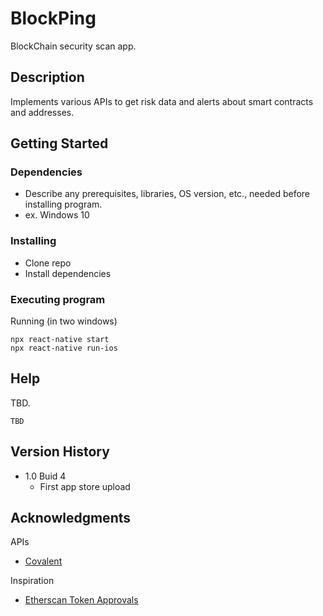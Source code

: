 # BlockPing

BlockChain security scan app.

## Description

Implements various APIs to get risk data and alerts about smart contracts and addresses.

## Getting Started

### Dependencies

* Describe any prerequisites, libraries, OS version, etc., needed before installing program.
* ex. Windows 10

### Installing

* Clone repo
* Install dependencies

### Executing program

Running (in two windows)
```
npx react-native start
npx react-native run-ios
```


## Help

TBD.
```
TBD
```

## Version History

* 1.0 Buid 4
    * First app store upload


## Acknowledgments

APIs
* [Covalent](https://www.covalenthq.com/docs/api/#/0/0/USD/1)

Inspiration
* [Etherscan Token Approvals](https://etherscan.io/tokenapprovalchecker)
